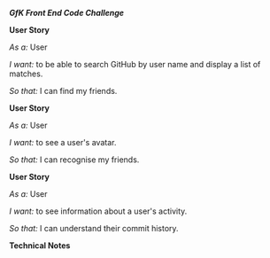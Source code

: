 __*GfK Front End Code Challenge*__

__User Story__

*As a:* User 

*I want:* to be able to search GitHub by user name and display a list of matches.

*So that:* I can find my friends.


__User Story__

*As a:* User 

*I want:* to see a user's avatar.

*So that:* I can recognise my friends.


__User Story__

*As a:* User 

*I want:* to see information about a user's activity.

*So that:* I can understand their commit history.


__Technical Notes__




